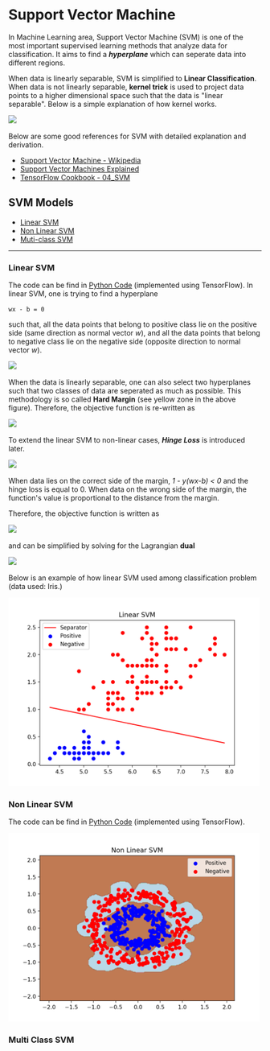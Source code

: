 # Support Vector Machine

In Machine Learning area, Support Vector Machine (SVM) is one of the most important supervised learning methods that analyze data for classification. It aims to find a **_hyperplane_** which can seperate data into different regions. 

When data is linearly separable, SVM is simplified to **Linear Classification**. When data is not linearly separable, **kernel trick** is used to project data points to a higher dimensional space such that the data is "linear separable". Below is a simple explanation of how kernel works.

<img src=https://miro.medium.com/max/1400/1*3t_Gn5yuirT6fSC-sbxKAA.png width="600">


Below are some good references for SVM with detailed explanation and derivation.
* [Support Vector Machine - Wikipedia](https://en.wikipedia.org/wiki/Support-vector_machine#Linear_SVM)
* [Support Vector Machines Explained](https://medium.com/@zachary.bedell/support-vector-machines-explained-73f4ec363f13)
* [TensorFlow Cookbook - 04_SVM](https://github.com/nfmcclure/tensorflow_cookbook/tree/master/04_Support_Vector_Machines)


## SVM Models

* [Linear SVM](#Linear-SVM)
* [Non Linear SVM](#Non-Linear-SVM)
* [Muti-class SVM](#Multi-Class-SVM)
----
### Linear SVM
The code can be find in [Python Code](./code/LinearSVM.py) (implemented using TensorFlow). In linear SVM, one is trying to find a hyperplane
```
wx - b = 0
```
such that, all the data points that belong to positive class lie on the positive side (same direction as normal vector _w_), and all the data points that belong to negative class lie on the negative side (opposite direction to normal vector _w_).

<img src=https://upload.wikimedia.org/wikipedia/commons/thumb/7/72/SVM_margin.png/600px-SVM_margin.png width="300">

When the data is linearly separable, one can also select two hyperplanes such that two classes of data are seperated as much as possible. This methodology is so called **Hard Margin** (see yellow zone in the above figure). Therefore, the objective function is re-written as

![](https://wikimedia.org/api/rest_v1/media/math/render/svg/94c99827acb10edd809df63bb86ca1366f01a8ac)

To extend the linear SVM to non-linear cases, **_Hinge Loss_** is introduced later. 

![](https://wikimedia.org/api/rest_v1/media/math/render/svg/f5f7d77f3d46cac51fbac58545aa1a1a183fdf7f)

When data lies on the correct side of the margin, _1 - y(wx-b) < 0_ and the hinge loss is equal to 0. When data on the wrong side of the margin, the function's value is proportional to the distance from the margin.

Therefore, the objective function is written as

![](https://wikimedia.org/api/rest_v1/media/math/render/svg/53b729df53f32c7fbf933b1b034a8e368037d9b5)

and can be simplified by solving for the Lagrangian **dual**

![](https://wikimedia.org/api/rest_v1/media/math/render/svg/6521b9d3e009bca40552bb94d204a4da1f2af4fe)

Below is an example of how linear SVM used among classification problem (data used: Iris.)

<img src="./figure/line_svm.png" width="500">

### Non Linear SVM
The code can be find in [Python Code](./code/KernelSVM.py) (implemented using TensorFlow).

<img src="./figure/nline_svm.png" width="500">


### Multi Class SVM
